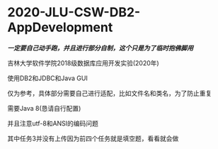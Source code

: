 # 2020-JLU-CSW-DB2-AppDevelopment
***一定要自己动手跑，并且进行部分自制，这个只是为了临时抱佛脚用***

吉林大学软件学院2018级数据库应用开发实验(2020年)

使用DB2和JDBC和Java GUI

仅为参考，具体部分需要自己进行适配，比如文件名和类名，为了防止重复

需要Java 8(恳请自行配置)

并且注意utf-8和ANSI的编码问题

其中任务3并没有上传因为前四个任务就是填空题，看看就会做
